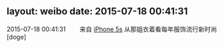 layout: weibo
date: 2015-07-18 00:41:31
---
<meta name="referrer" content="no-referrer" />

2015-07-18 00:41:31  &nbsp;&nbsp;&nbsp;&nbsp;&nbsp;&nbsp; 来自 <a href="sinaweibo://customweibosource" rel="nofollow">iPhone 5s</a>
从那姐衣着看每年服饰流行新时尚[doge] ​​​
